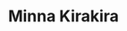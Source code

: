 --- 
title: "Minna Kirakira"
publishdate: "2019-6-1T16:48:46+02:00"
src: "https://365manga.net/manga/minna-kirakira"
image: "https://data.365manga.net/images/thumbnails/19145-minna-kirakira.jpg"
description: "Daddy, Mommy and Mika make up the perfect modern family. Mika is Daddy's little princess, and he won't hand her over to any one. But when handsome Atsushi-sensei at the daycare center becomes Mika's perfect prince, sparks fly. What ever will Daddy do?"
---